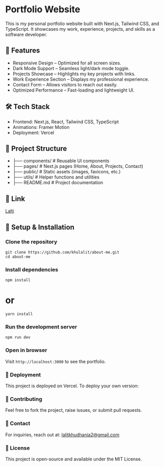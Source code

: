 # Portfolio Website
This is my personal portfolio website built with Next.js, Tailwind CSS, and TypeScript. It showcases my work, experience, projects, and skills as a software developer.

## 🌟 Features
- Responsive Design – Optimized for all screen sizes.
- Dark Mode Support – Seamless light/dark mode toggle.
- Projects Showcase – Highlights my key projects with links.
- Work Experience Section – Displays my professional experience.
- Contact Form – Allows visitors to reach out easily.
- Optimized Performance – Fast-loading and lightweight UI.

## 🛠️ Tech Stack
- Frontend: Next.js, React, Tailwind CSS, TypeScript
- Animations: Framer Motion
- Deployment: Vercel

## 📂 Project Structure

- ├── components/         # Reusable UI components
- ├── pages/              # Next.js pages (Home, About, Projects, Contact)
- ├── public/             # Static assets (images, favicons, etc.)
- ├── utils/              # Helper functions and utilities
- ├── README.md           # Project documentation

## 📸 Link
[Lalti](https://github.com/khulalit)

## 📜 Setup & Installation

### Clone the repository

```
git clone https://github.com/khulalit/about-me.git
cd about-me
```

### Install dependencies

```npm install```
# or
```yarn install```

### Run the development server

```npm run dev```

### Open in browser
Visit ```http://localhost:3000``` to see the portfolio.

### 🚀 Deployment
This project is deployed on Vercel. To deploy your own version:

### 🤝 Contributing
Feel free to fork the project, raise issues, or submit pull requests.

### 📩 Contact
For inquiries, reach out at: lalitkhudhania2@gmail.com

### 📝 License
This project is open-source and available under the MIT License.
